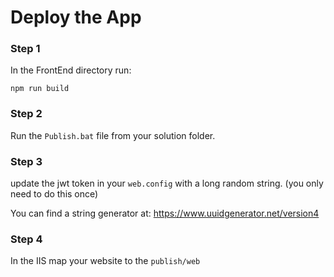 # Deploy the App

### Step 1
In the FrontEnd directory run:
```
npm run build
```

### Step 2
Run the `Publish.bat`  file from your solution folder.

### Step 3
update the jwt token in your `web.config` with a long random string.  (you only need to do this once) 

You can find a string generator at: https://www.uuidgenerator.net/version4

### Step 4
In the IIS map your website to the `publish/web` 


